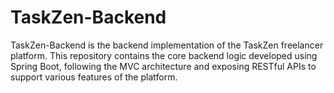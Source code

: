 # TaskZen-Backend
TaskZen-Backend is the backend implementation of the TaskZen freelancer platform. This repository contains the core backend logic developed using Spring Boot, following the MVC architecture and exposing RESTful APIs to support various features of the platform.
